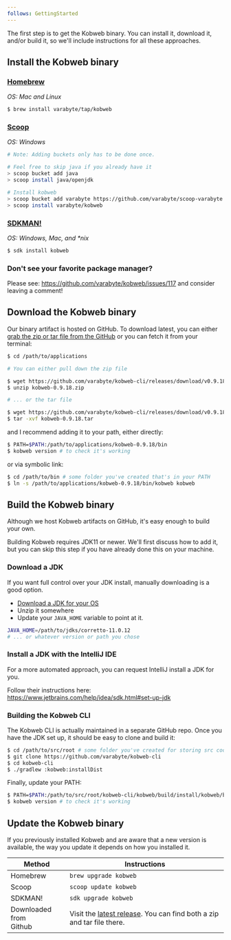 ```yaml
---
follows: GettingStarted
---
```


The first step is to get the Kobweb binary. You can install it, download it, and/or build it, so we'll include
instructions for all these approaches.

## Install the Kobweb binary

### [Homebrew](https://brew.sh/)

*OS: Mac and Linux*

```bash
$ brew install varabyte/tap/kobweb
```

### [Scoop](https://scoop.sh/)

*OS: Windows*

```bash
# Note: Adding buckets only has to be done once.

# Feel free to skip java if you already have it
> scoop bucket add java
> scoop install java/openjdk

# Install kobweb
> scoop bucket add varabyte https://github.com/varabyte/scoop-varabyte.git
> scoop install varabyte/kobweb
```

### [SDKMAN!](https://sdkman.io/)

*OS: Windows, Mac, and \*nix*

```bash
$ sdk install kobweb
```

### Don't see your favorite package manager?

Please see: https://github.com/varabyte/kobweb/issues/117 and consider leaving a comment!

## Download the Kobweb binary

Our binary artifact is hosted on GitHub. To download latest, you can either
[grab the zip or tar file from the GitHub](https://github.com/varabyte/kobweb-cli/releases/tag/v0.9.18) or you can fetch
it from your terminal:

```bash
$ cd /path/to/applications

# You can either pull down the zip file

$ wget https://github.com/varabyte/kobweb-cli/releases/download/v0.9.18/kobweb-0.9.18.zip
$ unzip kobweb-0.9.18.zip

# ... or the tar file

$ wget https://github.com/varabyte/kobweb-cli/releases/download/v0.9.18/kobweb-0.9.18.tar
$ tar -xvf kobweb-0.9.18.tar
```

and I recommend adding it to your path, either directly:

```bash
$ PATH=$PATH:/path/to/applications/kobweb-0.9.18/bin
$ kobweb version # to check it's working
```

or via symbolic link:

```bash
$ cd /path/to/bin # some folder you've created that's in your PATH
$ ln -s /path/to/applications/kobweb-0.9.18/bin/kobweb kobweb
```

## Build the Kobweb binary

Although we host Kobweb artifacts on GitHub, it's easy enough to build your own.

Building Kobweb requires JDK11 or newer. We'll first discuss how to add it, but you can skip this step if you have
already done this on your machine.

### Download a JDK

If you want full control over your JDK install, manually downloading is a good option.

* [Download a JDK for your OS](https://docs.aws.amazon.com/corretto/latest/corretto-11-ug/downloads-list.html)
* Unzip it somewhere
* Update your `JAVA_HOME` variable to point at it.

```bash
JAVA_HOME=/path/to/jdks/corretto-11.0.12
# ... or whatever version or path you chose
```

### Install a JDK with the IntelliJ IDE

For a more automated approach, you can request IntelliJ install a JDK for you.

Follow their instructions here: https://www.jetbrains.com/help/idea/sdk.html#set-up-jdk

### Building the Kobweb CLI

The Kobweb CLI is actually maintained in a separate GitHub repo. Once you have the JDK set up, it should be easy to
clone and build it:

```bash
$ cd /path/to/src/root # some folder you've created for storing src code
$ git clone https://github.com/varabyte/kobweb-cli
$ cd kobweb-cli
$ ./gradlew :kobweb:installDist
```

Finally, update your PATH:

```bash
$ PATH=$PATH:/path/to/src/root/kobweb-cli/kobweb/build/install/kobweb/bin
$ kobweb version # to check it's working
```

## Update the Kobweb binary

If you previously installed Kobweb and are aware that a new version is available, the way you update it depends on how
you installed it.

| Method                    | Instructions                                                                                                                         |
|---------------------------|--------------------------------------------------------------------------------------------------------------------------------------|
| Homebrew                  | `brew upgrade kobweb`                                                                                                                |
| Scoop                     | `scoop update kobweb`                                                                                                                |
| SDKMAN!                   | `sdk upgrade kobweb`                                                                                                                 |
| Downloaded from<br>Github | Visit the [latest release](https://github.com/varabyte/kobweb-cli/releases/tag/v0.9.18). You can find both a zip and tar file there. |

